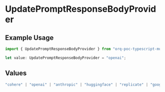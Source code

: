 # UpdatePromptResponseBodyProvider

## Example Usage

```typescript
import { UpdatePromptResponseBodyProvider } from "orq-poc-typescript-multi-env-version/models/operations";

let value: UpdatePromptResponseBodyProvider = "openai";
```

## Values

```typescript
"cohere" | "openai" | "anthropic" | "huggingface" | "replicate" | "google" | "google-ai" | "azure" | "aws" | "anyscale" | "perplexity" | "groq" | "fal" | "leonardoai" | "nvidia"
```